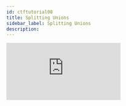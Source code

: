 ```yaml
---
id: ctftutorial08
title: Splitting Unions
sidebar_label: Splitting Unions
description:
---
```

<div class="resp-container">
    <iframe class="resp-iframe" src="https://www.youtube-nocookie.com/embed/uZNWq07Y4Ag?start=705" frameborder="0" allow="accelerometer; autoplay; encrypted-media; gyroscope; picture-in-picture" allowfullscreen></iframe>
</div>

##
